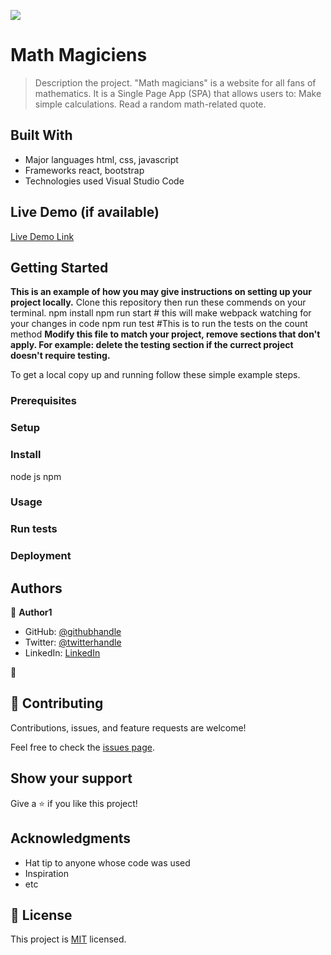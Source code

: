 ![](https://img.shields.io/badge/Microverse-blueviolet)

# Math Magiciens
> Description the project.
"Math magicians" is a website for all fans of mathematics. It is a Single Page App (SPA) that allows users to: Make simple calculations. Read a random math-related quote.

## Built With

- Major languages html, css, javascript
- Frameworks react, bootstrap 
- Technologies used Visual Studio Code 

## Live Demo (if available)

[Live Demo Link](https://livedemo.com)


## Getting Started

**This is an example of how you may give instructions on setting up your project locally.**
Clone this repository then run these commends on your terminal.
 npm install
 npm run start # this will make webpack watching for your changes in code
 npm run test #This is to run the tests on the count method
**Modify this file to match your project, remove sections that don't apply. For example: delete the testing section if the currect project doesn't require testing.**


To get a local copy up and running follow these simple example steps.

### Prerequisites

### Setup

### Install
node js
npm
### Usage

### Run tests

### Deployment



## Authors

👤 **Author1**

- GitHub: [@githubhandle](https://github.com/brahimdidi)
- Twitter: [@twitterhandle](https://twitter.com/brahimdidi)
- LinkedIn: [LinkedIn](https://linkedin.com/in/)

👤 

## 🤝 Contributing

Contributions, issues, and feature requests are welcome!

Feel free to check the [issues page](../../issues/).

## Show your support

Give a ⭐️ if you like this project!

## Acknowledgments

- Hat tip to anyone whose code was used
- Inspiration
- etc

## 📝 License

This project is [MIT](./MIT.md) licensed.
